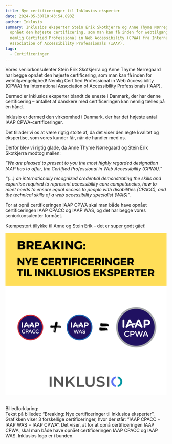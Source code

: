 ```yaml
---
title: Nye certificeringer til Inklusios eksperter
date: 2024-05-30T10:43:54.893Z
author: Inklusio
summary: Inklusios eksperter Stein Erik Skotkjerra og Anne Thyme Nørregaard har
  opnået den højeste certificering, som man kan få inden for webtilgængelighed,
  nemlig Certified Professional in Web Accessibility (CPWA) fra International
  Association of Accessibility Professionals (IAAP).
tags:
  - Certificeringer
---
```

Vores seniorkonsulenter Stein Erik Skotkjerra og Anne Thyme Nørregaard har begge opnået den højeste certificering, som man kan få inden for webtilgængelighed! Nemlig Certified Professional in Web Accessibility (CPWA) fra International Association of Accessibility Professionals (IAAP).

Dermed er Inklusios eksperter blandt de eneste i Danmark, der har denne certificering – antallet af danskere med certificeringen kan nemlig tælles på én hånd. 

Inklusio er dermed den virksomhed i Danmark, der har det højeste antal IAAP CPWA-certificeringer.

Det tillader vi os at være rigtig stolte af, da det viser den ægte kvalitet og ekspertise, som vores kunder får, når de handler med os.

Derfor blev vi rigtig glade, da Anne Thyme Nørregaard og Stein Erik Skotkjerra modtog mailen:

*“We are pleased to present to you the most highly regarded designation IAAP has to offer, the Certified Professional in Web Accessibility (CPWA).”*

*“(…) an internationally recognized credential demonstrating the skills and expertise required to represent accessibility core competencies, how to meet needs to ensure equal access to people with disabilities (CPACC), and the technical skills of a web accessibility specialist (WAS)”.* 

For at opnå certificeringen IAAP CPWA skal man både have opnået certificeringen IAAP CPACC og IAAP WAS, og det har begge vores seniorkonsulenter formået.

Kæmpestort tillykke til Anne og Stein Erik – det er super godt gået! 



![Tekst på billedet: “Breaking: Nye certificeringer til Inklusios eksperter”. Grafikken viser 3 forskellige certificeringer, hvor der står: ”IAAP CPACC + IAAP WAS = IAAP CPWA”. Det viser, at for at opnå certificeringen IAAP CPWA, skal man både have opnået certificeringen IAAP CPACC og IAAP WAS.  Inklusios logo er i bunden.](/img/certificering_iaap-cpwa.png "Inklusios eksperter opnår certificeringen IAAP CPWA")

\
B﻿illedforklaring: \
Tekst på billedet: “Breaking: Nye certificeringer til Inklusios eksperter”. Grafikken viser 3 forskellige certificeringer, hvor der står: ”IAAP CPACC + IAAP WAS = IAAP CPWA”. Det viser, at for at opnå certificeringen IAAP CPWA, skal man både have opnået certificeringen IAAP CPACC og IAAP WAS.  Inklusios logo er i bunden.